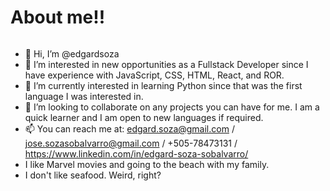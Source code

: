 <h1>About me!!</h1>

<img href="/edgardsoza">

- 👋 Hi, I’m @edgardsoza </br>
- 👀 I’m interested in new opportunities as a Fullstack Developer since I have experience with JavaScript, CSS, HTML, React, and ROR. </br>
- 🌱 I’m currently interested in learning Python since that was the first language I was interested in. </br>
- 💞️ I’m looking to collaborate on any projects you can have for me. I am a quick learner and I am open to new languages if required.</br>
- 📫 You can reach me at: edgard.soza@gmail.com / jose.sozasobalvarro@gmail.com / +505-78473131 / https://www.linkedin.com/in/edgard-soza-sobalvarro/</br>
- I like Marvel movies and going to the beach with my family. 
- I don't like seafood. Weird, right?

<!---
edgardsoza/edgardsoza is a ✨ special ✨ repository because its `README.md` (this file) appears on your GitHub profile.
You can click the Preview link to take a look at your changes.
--->
